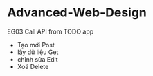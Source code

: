 # Advanced-Web-Design
EG03 Call API from TODO app
- Tạo mới Post
- lấy dữ liệu Get
- chỉnh sửa  Edit
- Xoá  Delete